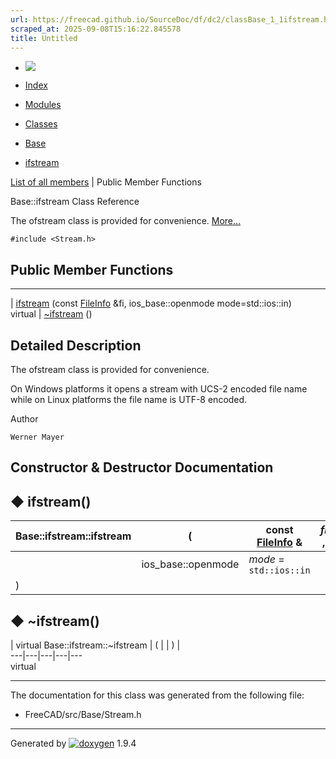 ```yaml
---
url: https://freecad.github.io/SourceDoc/df/dc2/classBase_1_1ifstream.html
scraped_at: 2025-09-08T15:16:22.845578
title: Untitled
---
```


  * [ ![](https://www.freecad.org/svg/logo-freecad.svg) ](https://freecadweb.org "FreeCAD")
  * [Index](../../index.html "Index")
  * [Modules](../../modules.html "Modules list")
  * [Classes](../../annotated.html "Annotated list")

  * [Base](../../db/d07/namespaceBase.html)
  * [ifstream](../../df/dc2/classBase_1_1ifstream.html)

[List of all members](../../d3/df0/classBase_1_1ifstream-members.html) | Public Member Functions

Base::ifstream Class Reference

The ofstream class is provided for convenience.
[More...](../../df/dc2/classBase_1_1ifstream.html#details)

`#include <Stream.h>`

##  Public Member Functions  
  
---  
|
[ifstream](../../df/dc2/classBase_1_1ifstream.html#ad72e92795abe96eb3fc1ec60cafd51ee)
(const [FileInfo](../../dd/d34/classBase_1_1FileInfo.html) &fi,
ios_base::openmode mode=std::ios::in)  
virtual | [~ifstream](../../df/dc2/classBase_1_1ifstream.html#a3f38f947405223c9925b38e962d97aa7) ()  
  
## Detailed Description

The ofstream class is provided for convenience.

On Windows platforms it opens a stream with UCS-2 encoded file name while on
Linux platforms the file name is UTF-8 encoded.

Author

    Werner Mayer 

## Constructor & Destructor Documentation

## ◆ ifstream()

Base::ifstream::ifstream  | ( | const [FileInfo](../../dd/d34/classBase_1_1FileInfo.html) & | _fi_ ,   
---|---|---|---  
|  | ios_base::openmode  | _mode_ = `std::ios::in`  
| ) | |   
  
## ◆ ~ifstream()

| virtual Base::ifstream::~ifstream  | ( | | ) |   
---|---|---|---|---  
virtual  
  
* * *

The documentation for this class was generated from the following file:

  * FreeCAD/src/Base/Stream.h

* * *

Generated by
[![doxygen](../../doxygen.svg)](https://www.doxygen.org/index.html) 1.9.4


